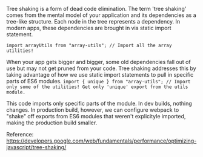 Tree shaking is a form of dead code elimination. The term 'tree shaking' comes from the mental model of your application and its dependencies as a tree-like structure.
Each node in the tree represents a dependency. In modern apps, these dependencies are brought in via static import statement.

`import arrayUtils from "array-utils"; // Import all the array utilities!`

When your app gets bigger and bigger, some old dependencies fall out of use but may not get pruned from your code. Tree shaking addresses this by taking advantage of how we use static import statements to pull in specific parts of ES6 modules.
`import { unique } from "array-utils"; // Import only some of the utilities! Get only 'unique' export from the utils module.`

This code imports only specific parts of the module. In dev builds, nothing changes. In production build, however, we can configure webpack to "shake" off exports from ES6 modules 
that weren't explicityle imported, making the production build smaller.

Reference: https://developers.google.com/web/fundamentals/performance/optimizing-javascript/tree-shaking/

